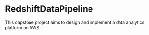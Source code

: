 # RedshiftDataPipeline
This capstone project aims to design and implement a data analytics platform on AWS
